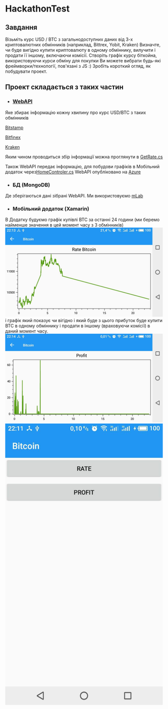 # HackathonTest
## Завдання
Візьміть курс USD / BTC з загальнодоступних даних від 3-х криптовалютних обмінників (наприклад, Bittrex, Yobit, Kraken)
Визначте, чи буде вигідно купити криптовалюту в одному обміннику, вилучити і продати її іншому, включаючи комісії.
Створіть графік курсу біткойна, використовуючи курси обміну для покупки
Ви можете вибрати будь-які фреймворки/технології, пов'язані з JS :)
Зробіть короткий огляд, як побудувати проект.
## Проект складається з таких частин 

* ### [WebAPI](https://github.com/ThinkAndTravel/HackathonTest/tree/master/BitCoin/BitCoin/BitCoin)
Яке збирає інформацію кожну хвилину про курс USD/BTC з таких обмінників 

[Bitstamp](https://www.bitstamp.net) 

[Bitfinex](https://www.bitfinex.com/)

[Kraken](https://www.kraken.com)

Яким чином проводиться збір інформації можна проглянути в [GetRate.cs](https://github.com/ThinkAndTravel/HackathonTest/blob/master/BitCoin/CurrenciesRate/GetRate.cs)

Також WebAPI передає інформацію, для побудови графіків в Мобільний додаток через[HomeControler.cs](https://github.com/ThinkAndTravel/HackathonTest/blob/master/BitCoin/BitCoin/BitCoin/Controllers/HomeController.cs)
WebAPI опубліковано на [Azure](http://bitcoinweb20180123125040.azurewebsites.net)
* ### БД (MongoDB)
Де зберігаються дані зібрані WebAPI. Ми використовуємо [mLab](https://mlab.com)
* ### Мобільний додаток (Xamarin)
В Додатку будуємо графік купівлі BTC за останні 24 години (ми беремо найменше значення в цей момент часу з 3 обмінників)![photo1](https://github.com/ThinkAndTravel/HackathonTest/blob/master/photo_2018-01-23_22-15-18.jpg)
і графік який показує чи вігідно і який буде з цього прибуток буде купити BTC в одному обміннику і продати в іншому (враховуючи комісії) в даний момент часу. 
![photo2](https://github.com/ThinkAndTravel/HackathonTest/blob/master/photo_2018-01-23_22-15-11.jpg)
![photo3](https://github.com/ThinkAndTravel/HackathonTest/blob/master/photo_2018-01-23_22-15-23.jpg)
